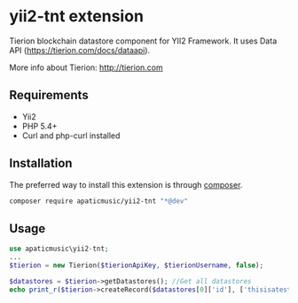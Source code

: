 yii2-tnt extension
===================

Tierion blockchain datastore component for YII2 Framework. It uses Data API (https://tierion.com/docs/dataapi).

More info about Tierion: http://tierion.com

Requirements
------------
- Yii2
- PHP 5.4+
- Curl and php-curl installed


Installation
------------

The preferred way to install this extension is through [composer](http://getcomposer.org/download/).

```bash
composer require apaticmusic/yii2-tnt "*@dev"
```


Usage
------------

```php
use apaticmusic\yii2-tnt;
...
$tierion = new Tierion($tierionApiKey, $tierionUsername, false);

$datastores = $tierion->getDatastores(); //Get all datastores
echo print_r($tierion->createRecord($datastores[0]['id'], ['thisisatestid'=>'This is a test data record']), true) . PHP_EOL; //Create data record in the first datastore
```
